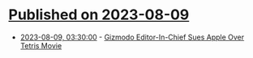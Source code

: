 # [Published on 2023-08-09](index.md)

* [2023-08-09, 03:30:00](https://games.slashdot.org/story/23/08/08/2254244/gizmodo-editor-in-chief-sues-apple-over-tetris-movie?utm_source=rss1.0mainlinkanon&utm_medium=feed) - [Gizmodo Editor-In-Chief Sues Apple Over Tetris Movie](https://games.slashdot.org/story/23/08/08/2254244/gizmodo-editor-in-chief-sues-apple-over-tetris-movie?utm_source=rss1.0mainlinkanon&utm_medium=feed)
